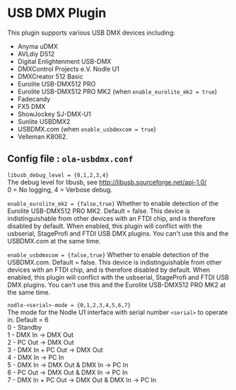 USB DMX Plugin
==============

This plugin supports various USB DMX devices including:

* Anyma uDMX
* AVLdiy D512
* Digital Enlightenment USB-DMX
* DMXControl Projects e.V. Nodle U1
* DMXCreator 512 Basic
* Eurolite USB-DMX512 PRO
* Eurolite USB-DMX512 PRO MK2 (when `enable_eurolite_mk2 = true`)
* Fadecandy
* FX5 DMX
* ShowJockey SJ-DMX-U1
* Sunlite USBDMX2
* USBDMX.com (when `enable_usbdmxcom = true`)
* Velleman K8062.


## Config file : `ola-usbdmx.conf`

`libusb_debug_level = {0,1,2,3,4}`  
The debug level for libusb, see http://libusb.sourceforge.net/api-1.0/  
0 = No logging, 4 = Verbose debug.

`enable_eurolite_mk2 = {false,true}`
Whether to enable detection of the Eurolite USB-DMX512 PRO MK2.
Default = false. This device is indistinguishable from other devices
with an FTDI chip, and is therefore disabled by default. When enabled,
this plugin will conflict with the usbserial, StageProfi and FTDI USB DMX
plugins. You can't use this and the USBDMX.com at the same time.

`enable_usbdmxcom = {false,true}`
Whether to enable detection of the USBDMX.com.
Default = false. This device is indistinguishable from other devices
with an FTDI chip, and is therefore disabled by default. When enabled,
this plugin will conflict with the usbserial, StageProfi and FTDI USB DMX
plugins. You can't use this and the Eurolite USB-DMX512 PRO MK2 at the
same time.

`nodle-<serial>-mode = {0,1,2,3,4,5,6,7}`  
The mode for the Nodle U1 interface with serial number `<serial>` to operate
in. Default = 6  
0 - Standby  
1 - DMX In -> DMX Out  
2 - PC Out -> DMX Out  
3 - DMX In + PC Out -> DMX Out  
4 - DMX In -> PC In  
5 - DMX In -> DMX Out & DMX In -> PC In  
6 - PC Out -> DMX Out & DMX In -> PC In  
7 - DMX In + PC Out -> DMX Out & DMX In -> PC In
